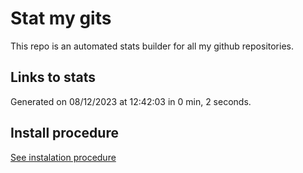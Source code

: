 # Stat my gits

This repo is an automated stats builder for all my github repositories.

## Links to stats


Generated on 08/12/2023 at 12:42:03 in 0 min, 2 seconds.

## Install procedure

[See instalation procedure](./src/install.md)
